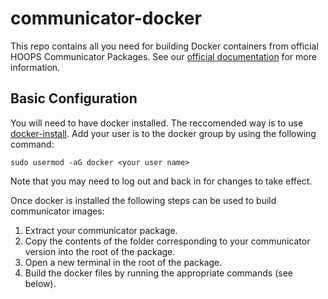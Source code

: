 # communicator-docker
This repo contains all you need for building Docker containers from official HOOPS Communicator Packages. See our [official documentation](https://docs.techsoft3d.com/communicator/latest/build/prog_guide/docker-support.html) for more information.

## Basic Configuration
You will need to have docker installed. The reccomended way is to use [docker-install](https://github.com/docker/docker-install). 
Add your user is to the docker group by using the following command:
```
sudo usermod -aG docker <your user name> 
```
Note that you may need to log out and back in for changes to take effect. 

Once docker is installed the following steps can be used to build communicator images: 

1. Extract your communicator package.
1. Copy the contents of the folder corresponding to your communicator version into the root of the package.
1. Open a new terminal in the root of the package.
1. Build the docker files by running the appropriate commands (see below).
